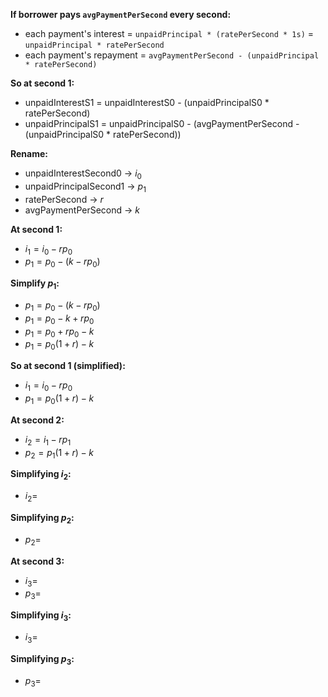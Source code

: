 **If borrower pays `avgPaymentPerSecond` every second:**
- each payment's interest = `unpaidPrincipal * (ratePerSecond * 1s)` = `unpaidPrincipal * ratePerSecond`
- each payment's repayment = `avgPaymentPerSecond - (unpaidPrincipal * ratePerSecond)`

**So at second 1:**
- unpaidInterestS1 = unpaidInterestS0 - (unpaidPrincipalS0 * ratePerSecond)
- unpaidPrincipalS1 = unpaidPrincipalS0 - (avgPaymentPerSecond - (unpaidPrincipalS0 * ratePerSecond))

**Rename:**
- unpaidInterestSecond0 -> $i_0$
- unpaidPrincipalSecond1 -> $p_1$
- ratePerSecond -> $r$
- avgPaymentPerSecond -> $k$

**At second 1:**
- $i_1 = i_0 - rp_0$
- $p_1 = p_0 - (k - rp_0)$

**Simplify $p_1$:**
- $p_1 = p_0 - (k - rp_0)$
- $p_1 = p_0 -k + rp_0$
- $p_1 = p_0 + rp_0 -k$
- $p_1 = p_0(1+r) -k$

**So at second 1 (simplified):**
- $i_1 = i_0 - rp_0$
- $p_1 = p_0(1+r) -k$

**At second 2:**
- $i_2 = i_1 - rp_1$
- $p_2 = p_1(1 + r) -k$

**Simplifying $i_2$:**
- $i_2 =$

**Simplifying $p_2$:**
- $p_2 =$

**At second 3:**
- $i_3 =$
- $p_3 =$

**Simplifying $i_3$:**
- $i_3 =$

**Simplifying $p_3$:**
- $p_3 =$
